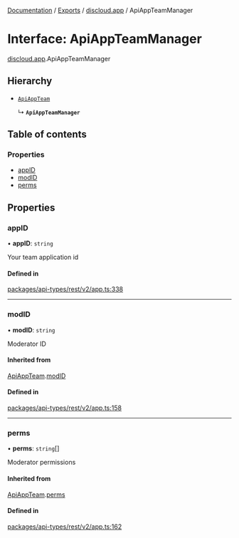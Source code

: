 [Documentation](../README.md) / [Exports](../modules.md) / [discloud.app](../modules/discloud_app.md) / ApiAppTeamManager

# Interface: ApiAppTeamManager

[discloud.app](../modules/discloud_app.md).ApiAppTeamManager

## Hierarchy

- [`ApiAppTeam`](discloud_app.ApiAppTeam.md)

  ↳ **`ApiAppTeamManager`**

## Table of contents

### Properties

- [appID](discloud_app.ApiAppTeamManager.md#appid)
- [modID](discloud_app.ApiAppTeamManager.md#modid)
- [perms](discloud_app.ApiAppTeamManager.md#perms)

## Properties

### appID

• **appID**: `string`

Your team application id

#### Defined in

[packages/api-types/rest/v2/app.ts:338](https://github.com/discloud/discloud.app/blob/99d4db4/packages/api-types/rest/v2/app.ts#L338)

___

### modID

• **modID**: `string`

Moderator ID

#### Inherited from

[ApiAppTeam](discloud_app.ApiAppTeam.md).[modID](discloud_app.ApiAppTeam.md#modid)

#### Defined in

[packages/api-types/rest/v2/app.ts:158](https://github.com/discloud/discloud.app/blob/99d4db4/packages/api-types/rest/v2/app.ts#L158)

___

### perms

• **perms**: `string`[]

Moderator permissions

#### Inherited from

[ApiAppTeam](discloud_app.ApiAppTeam.md).[perms](discloud_app.ApiAppTeam.md#perms)

#### Defined in

[packages/api-types/rest/v2/app.ts:162](https://github.com/discloud/discloud.app/blob/99d4db4/packages/api-types/rest/v2/app.ts#L162)
